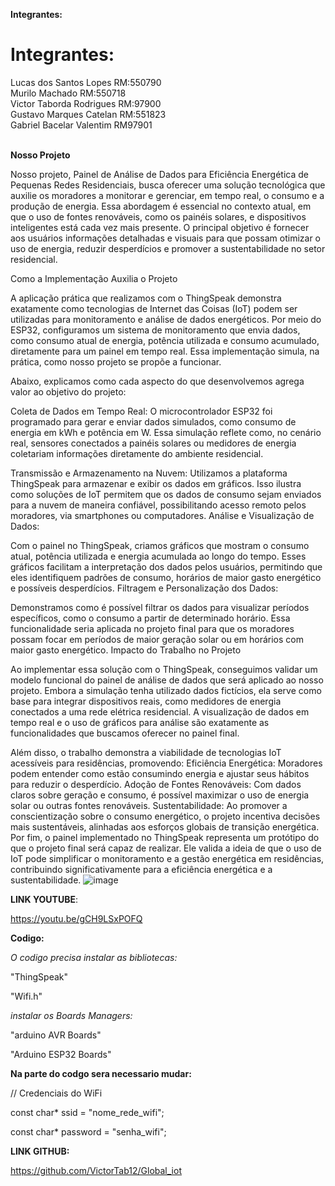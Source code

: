 **Integrantes:**

<h1>Integrantes:</h1>
Lucas dos Santos Lopes RM:550790<br>
Murilo Machado RM:550718<br> 
Victor Taborda Rodrigues RM:97900<br>
Gustavo Marques Catelan RM:551823<br> 
Gabriel Bacelar Valentim RM97901<br>

<br>

**Nosso Projeto**

Nosso projeto, Painel de Análise de Dados para Eficiência Energética de Pequenas Redes Residenciais, busca oferecer uma solução tecnológica que auxilie os moradores a monitorar e gerenciar, em tempo real, o consumo e a produção de energia. Essa abordagem é essencial no contexto atual, em que o uso de fontes renováveis, como os painéis solares, e dispositivos inteligentes está cada vez mais presente. O principal objetivo é fornecer aos usuários informações detalhadas e visuais para que possam otimizar o uso de energia, reduzir desperdícios e promover a sustentabilidade no setor residencial.

Como a Implementação Auxilia o Projeto

A aplicação prática que realizamos com o ThingSpeak demonstra exatamente como tecnologias de Internet das Coisas (IoT) podem ser utilizadas para monitoramento e análise de dados energéticos. Por meio do ESP32, configuramos um sistema de monitoramento que envia dados, como consumo atual de energia, potência utilizada e consumo acumulado, diretamente para um painel em tempo real. Essa implementação simula, na prática, como nosso projeto se propõe a funcionar.

Abaixo, explicamos como cada aspecto do que desenvolvemos agrega valor ao objetivo do projeto:

Coleta de Dados em Tempo Real:
O microcontrolador ESP32 foi programado para gerar e enviar dados simulados, como consumo de energia em kWh e potência em W. Essa simulação reflete como, no cenário real, sensores conectados a painéis solares ou medidores de energia coletariam informações diretamente do ambiente residencial.

Transmissão e Armazenamento na Nuvem:
Utilizamos a plataforma ThingSpeak para armazenar e exibir os dados em gráficos. Isso ilustra como soluções de IoT permitem que os dados de consumo sejam enviados para a nuvem de maneira confiável, possibilitando acesso remoto pelos moradores, via smartphones ou computadores.
Análise e Visualização de Dados:

Com o painel no ThingSpeak, criamos gráficos que mostram o consumo atual, potência utilizada e energia acumulada ao longo do tempo. Esses gráficos facilitam a interpretação dos dados pelos usuários, permitindo que eles identifiquem padrões de consumo, horários de maior gasto energético e possíveis desperdícios.
Filtragem e Personalização dos Dados:

Demonstramos como é possível filtrar os dados para visualizar períodos específicos, como o consumo a partir de determinado horário. Essa funcionalidade seria aplicada no projeto final para que os moradores possam focar em períodos de maior geração solar ou em horários com maior gasto energético.
Impacto do Trabalho no Projeto

Ao implementar essa solução com o ThingSpeak, conseguimos validar um modelo funcional do painel de análise de dados que será aplicado ao nosso projeto. Embora a simulação tenha utilizado dados fictícios, ela serve como base para integrar dispositivos reais, como medidores de energia conectados a uma rede elétrica residencial. A visualização de dados em tempo real e o uso de gráficos para análise são exatamente as funcionalidades que buscamos oferecer no painel final.

Além disso, o trabalho demonstra a viabilidade de tecnologias IoT acessíveis para residências, promovendo:
Eficiência Energética: Moradores podem entender como estão consumindo energia e ajustar seus hábitos para reduzir o desperdício.
Adoção de Fontes Renováveis: Com dados claros sobre geração e consumo, é possível maximizar o uso de energia solar ou outras fontes renováveis.
Sustentabilidade: Ao promover a conscientização sobre o consumo energético, o projeto incentiva decisões mais sustentáveis, alinhadas aos esforços globais de transição energética.
Por fim, o painel implementado no ThingSpeak representa um protótipo do que o projeto final será capaz de realizar. Ele valida a ideia de que o uso de IoT pode simplificar o monitoramento e a gestão energética em residências, contribuindo significativamente para a eficiência energética e a sustentabilidade.
![image](https://github.com/user-attachments/assets/d5c167bd-8eb4-4bd1-b31e-042d7c8d8a06)


**LINK YOUTUBE**:

https://youtu.be/gCH9LSxPOFQ


**Codigo:**

*O codigo precisa instalar as bibliotecas:*

"ThingSpeak"

"Wifi.h"

*instalar os Boards Managers:*

"arduino AVR Boards"

"Arduino ESP32 Boards"

**Na parte do codgo sera necessario mudar:**

// Credenciais do WiFi

const char* ssid = "nome_rede_wifi";

const char* password = "senha_wifi";

**LINK GITHUB:**

https://github.com/VictorTab12/Global_iot
